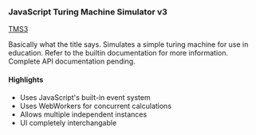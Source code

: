 
### JavaScript Turing Machine Simulator v3

[TMS3](https://slyphix.github.io/turingsim/)

Basically what the title says. Simulates a simple turing machine for use in education.
Refer to the builtin documentation for more information.
Complete API documentation pending.

#### Highlights

- Uses JavaScript's built-in event system
- Uses WebWorkers for concurrent calculations
- Allows multiple independent instances
- UI completely interchangable
